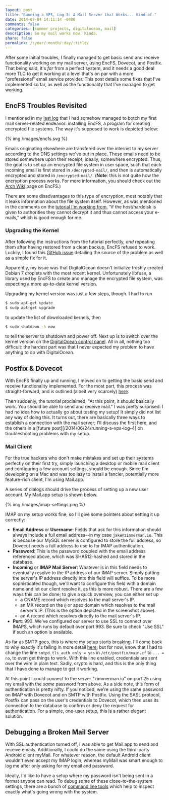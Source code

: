 ```yaml
---
layout: post
title: "Running a VPS, Log 3: A Mail Server that Works... Kind of."
date: 2014-07-04 14:11:14 -0400
comments: false
categories: [summer projects, digitalocean, mail]
description: So my mail works now. Kinda.
share: false
permalink: /:year/:month/:day/:title/
---
```


After some initial troubles, I finally managed to get basic send and receive functionality  working on my mail server, using EncFS, Dovecot, and Postfix. That being said, it's _far_ from a perfect system, and it needs a good deal more TLC to get it working at a level that's on par with a more "professional" email service provider. This post details some fixes that I've implemented so far, as well as the functionality that I've managed to get working.

<!-- more -->

## EncFS Troubles Revisited

I mentioned in my [last log][log-2] that I had somehow managed to botch my first mail server-related endeavor: installing EncFS, a program for creating encrypted file systems. The way it's supposed to work is depicted below:

{% img /images/encfs.svg %}

Emails originating elsewhere are transfered over the internet to my server according to the DNS settings we've put in place. These emails need to be stored somewhere upon their receipt; ideally, somewhere encrypted. Thus, the goal is to set up an encrypted file system in user space, such that each incoming email is first stored in `/decrypted-mail/`, and then is automatically encrypted and stored in `/encrypted-mail/`. (__Note__: this is not quite how the encryption process works. For more information, you should check out the [Arch Wiki][encfs] page on EncFS.)

There are some disadvantages to this type of encryption, most notably that it leaks information about the file system itself. However, as was mentioned in the comments on the [tutorial I'm working from][nsa], "if the host/harddisk is given to authorities they cannot decrypt it and thus cannot access your e-mails," which is good enough for me.

### Upgrading the Kernel

After following the instructions from the tutorial perfectly, _and_ repeating them after having restored from a clean backup, EncFS refused to work. Luckily, I found this [GitHub issue][issue] detailing the source of the problem as well as a simple fix for it.

Apparently, my issue was that DigitalOcean doesn't initialize freshly created Debian 7 droplets with the most recent kernel. Unfortunately libfuse, a library used by EncFS to create and manage the encrypted file system, was expecting a more up-to-date kernel version.

Upgrading my kernel version was just a few steps, though. I had to run

```bash
$ sudo apt-get update
$ sudp apt-get upgrade
```

to update the list of downloaded kernels, then

```bash
$ sudo shutdown -h now
```
to tell the server to shutdown and power off. Next up is to switch over the kernel version on the [DigitalOcean control panel][solution]. All in all, nothing too difficult: the hardest part was that I never expected my problem to have anything to do with DigitalOcean.

## Postfix & Dovecot

With EncFS finally up and running, I moved on to getting the basic send and receive functionality implemented. For the most part, this process was straight-forward, and is outlined (albeit very scarcely) [here][nsa].

Then suddenly, the tutorial proclaimed, "At this point, it should basically work. You should be able to send and receive mail." I was pretty surprised: I had no idea how to actually go about testing my setup! It simply did not list any way of doing this. It turns out, there are basically three ways to establish a connection with the mail server; I'll discuss the first here, and the others in a [future post][/2014/06/24/running-a-vps-log-4] on troubleshooting problems with my setup.

### Mail Client

For the true hackers who don't make mistakes and set up their systems perfectly on their first try, simply launching a desktop or mobile mail client and configuring a few account settings, should be enough. Since I'm developing on a Mac and was too lazy to install a fancier, potentially more feature-rich client, I'm using Mail.app.

A series of dialogs should drive the process of setting up a new user account. My Mail.app setup is shown below.

{% img /images/imap-settings.png %}

IMAP on my setup works fine, so I'll give some pointers about setting it up correctly:

- __Email Address__ or __Username__: Fields that ask for this information should always include a full email address--in my case `jake@zimmerman.io`. This is because our MySQL server is configured to store the full address, so Dovecot needs a full address to use to for IMAP authentication.
- __Password__: This is the password coupled with the email address referenced above, which was SHA512-hashed and stored in the database.
- __Incoming__ or __IMAP Mail Server__: Whatever is in this field needs to eventually resolve to the IP address of our IMAP server. Simply putting the server's IP address directly into this field will suffice. To be more sophisticated though, we'll want to configure this field with a domain name and let our client resolve it, as this is more robust. There are a few ways this can be done; to give a quick overview, you can either set up
    - a CNAME record which resolves to the mail server's IP.
    - an MX record on the `@` or apex domain which resolves to the mail server's IP. (This is the option depicted in the screenshot above).
    - an A record which resolves directly to the mail server's IP.
- __Port__: 993. We've configured our server to use SSL to connect over IMAPS, which runs by default over port 993. Be sure to check "Use SSL" if such an option is available.

As far as SMTP goes, this is where my setup starts breaking. I'll come back to why exactly it's failing in more detail [here][debugging], but for now, know that I had to change the line `smtpd_tls_auth_only = yes` in `/etc/postfix/main.cf` to `... = no`, to even get things to work. With this line enabled, credentials are sent over the wire in plain text. Sadly, crypto is hard, and this is the only thing that I have done to manage to get it working.

At this point I could connect to the server "zimmerman.io" on port 25 using my email with the _same_ password from above. As a side note, this form of authentication is pretty nifty. If you noticed, we're using the same password on IMAP with Dovecot and on SMTP with Postfix. Using the SASL protocol, Postfix can pass on the user's credentials to Dovecot, which then uses its connection to the database to confirm or deny the request for authentication. For a simple, one-user setup, this is a rather elegant solution.

## Debugging a Broken Mail Server

With SSL authentication turned off, I was able to get Mail.app to send and receive emails. Additionally, I could do the same using the third-party Android client myMail. For whatever reason, the default Android client wouldn't even accept my IMAP login, whereas myMail was smart enough to log me after only asking for my email and password.

Ideally, I'd like to have a setup where my password isn't being sent in a format anyone can read. To debug some of these close-to-the-system settings, there are a bunch of [command line tools][debugging] which help to inspect exactly what's going wrong with the system.

[log-2]: /2014/06/24/running-a-vps-log-2
[encfs]: https://wiki.archlinux.org/index.php/EncFS
[nsa]: http://sealedabstract.com/code/nsa-proof-your-e-mail-in-2-hours/
[issue]: https://github.com/al3x/sovereign/issues/147#issuecomment-43849647
[solution]: https://www.digitalocean.com/community/tutorials/how-to-update-a-digitalocean-server-s-kernel-using-the-control-panel
[sasl]: http://en.wikipedia.org/wiki/Simple_Authentication_and_Security_Layer
[debugging]: /2014/07/05/running-a-vps-log-4


